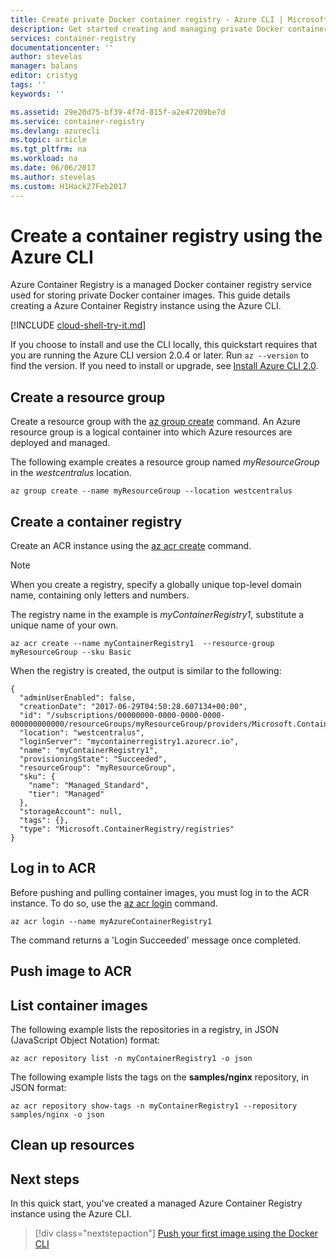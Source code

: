 ```yaml
---
title: Create private Docker container registry - Azure CLI | Microsoft Docs
description: Get started creating and managing private Docker container registries with the Azure CLI 2.0
services: container-registry
documentationcenter: ''
author: stevelas
manager: balans
editor: cristyg
tags: ''
keywords: ''

ms.assetid: 29e20d75-bf39-4f7d-815f-a2e47209be7d
ms.service: container-registry
ms.devlang: azurecli
ms.topic: article
ms.tgt_pltfrm: na
ms.workload: na
ms.date: 06/06/2017
ms.author: stevelas
ms.custom: H1Hack27Feb2017
---
```


# Create a container registry using the Azure CLI

Azure Container Registry is a managed Docker container registry service used for storing private Docker container images. This guide details creating a Azure Container Registry instance using the Azure CLI.

[!INCLUDE [cloud-shell-try-it.md](../../includes/cloud-shell-try-it.md)]

If you choose to install and use the CLI locally, this quickstart requires that you are running the Azure CLI version 2.0.4 or later. Run `az --version` to find the version. If you need to install or upgrade, see [Install Azure CLI 2.0]( /cli/azure/install-azure-cli). 

## Create a resource group

Create a resource group with the [az group create](/cli/azure/group#create) command. An Azure resource group is a logical container into which Azure resources are deployed and managed. 

The following example creates a resource group named *myResourceGroup* in the *westcentralus* location.

```azurecli-interactive 
az group create --name myResourceGroup --location westcentralus
```

## Create a container registry

Create an ACR instance using the [az acr create](/cli/azure/acr#create) command.

> [!NOTE]
> When you create a registry, specify a globally unique top-level domain name, containing only letters and numbers.

 The registry name in the example is *myContainerRegistry1*, substitute a unique name of your own.

```azurecli
az acr create --name myContainerRegistry1  --resource-group myResourceGroup --sku Basic
```

When the registry is created, the output is similar to the following:

```azurecli
{
  "adminUserEnabled": false,
  "creationDate": "2017-06-29T04:50:28.607134+00:00",
  "id": "/subscriptions/00000000-0000-0000-0000-000000000000/resourceGroups/myResourceGroup/providers/Microsoft.ContainerRegistry/registries/myContainerRegistry1",
  "location": "westcentralus",
  "loginServer": "mycontainerregistry1.azurecr.io",
  "name": "myContainerRegistry1",
  "provisioningState": "Succeeded",
  "resourceGroup": "myResourceGroup",
  "sku": {
    "name": "Managed_Standard",
    "tier": "Managed"
  },
  "storageAccount": null,
  "tags": {},
  "type": "Microsoft.ContainerRegistry/registries"
}
```

## Log in to ACR

Before pushing and pulling container images, you must log in to the ACR instance. To do so, use the [az acr login](/cli/azure/acr#login) command.

```azurecli-interactive
az acr login --name myAzureContainerRegistry1
```

The command returns a 'Login Succeeded' message once completed.

## Push image to ACR

## List container images

The following example lists the repositories in a registry, in JSON (JavaScript Object Notation) format:

```azurecli
az acr repository list -n myContainerRegistry1 -o json
```

The following example lists the tags on the **samples/nginx** repository, in JSON format:

```azurecli
az acr repository show-tags -n myContainerRegistry1 --repository samples/nginx -o json
```

## Clean up resources

## Next steps

In this quick start, you've created a managed Azure Container Registry instance using the Azure CLI.

> [!div class="nextstepaction"]
> [Push your first image using the Docker CLI](container-registry-get-started-docker-cli.md)